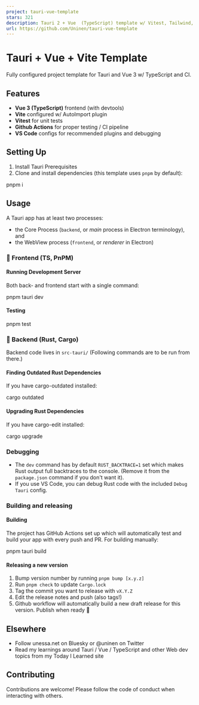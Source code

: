 ```yaml
---
project: tauri-vue-template
stars: 321
description: Tauri 2 + Vue  (TypeScript) template w/ Vitest, Tailwind, and full CI/CD configured
url: https://github.com/Uninen/tauri-vue-template
---
```


Tauri + Vue + Vite Template
===========================

Fully configured project template for Tauri and Vue 3 w/ TypeScript and CI.

Features
--------

-   **Vue 3 (TypeScript)** frontend (with devtools)
-   **Vite** configured w/ AutoImport plugin
-   **Vitest** for unit tests
-   **Github Actions** for proper testing / CI pipeline
-   **VS Code** configs for recommended plugins and debugging

Setting Up
----------

1.  Install Tauri Prerequisites
2.  Clone and install dependencies (this template uses `pnpm` by default):

pnpm i

Usage
-----

A Tauri app has at least two processes:

-   the Core Process (`backend`, or _main_ process in Electron terminology), and
-   the WebView process (`frontend`, or _renderer_ in Electron)

### 🦢 Frontend (TS, PnPM)

#### Running Development Server

Both back- and frontend start with a single command:

pnpm tauri dev

#### Testing

pnpm test

### 🦀 Backend (Rust, Cargo)

Backend code lives in `src-tauri/` (Following commands are to be run from there.)

#### Finding Outdated Rust Dependencies

If you have cargo-outdated installed:

cargo outdated

#### Upgrading Rust Dependencies

If you have cargo-edit installed:

cargo upgrade

### Debugging

-   The `dev` command has by default `RUST_BACKTRACE=1` set which makes Rust output full backtraces to the console. (Remove it from the `package.json` command if you don't want it).
-   If you use VS Code, you can debug Rust code with the included `Debug Tauri` config.

### Building and releasing

#### Building

The project has GitHub Actions set up which will automatically test and build your app with every push and PR. For building manually:

pnpm tauri build

#### Releasing a new version

1.  Bump version number by running `pnpm bump [x.y.z]`
2.  Run `pnpm check` to update `Cargo.lock`
3.  Tag the commit you want to release with `vX.Y.Z`
4.  Edit the release notes and push (also tags!)
5.  Github workflow will automatically build a new draft release for this version. Publish when ready 🎉

Elsewhere
---------

-   Follow unessa.net on Bluesky or @uninen on Twitter
-   Read my learnings around Tauri / Vue / TypeScript and other Web dev topics from my Today I Learned site

Contributing
------------

Contributions are welcome! Please follow the code of conduct when interacting with others.
